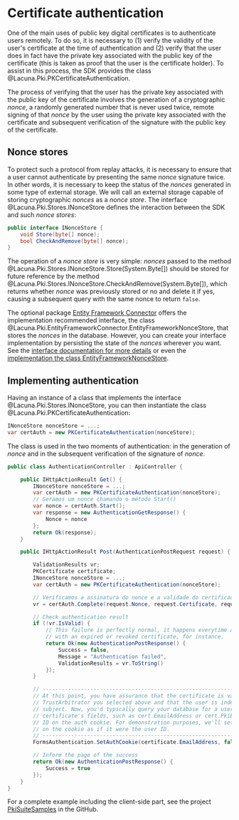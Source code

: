 ﻿# Certificate authentication

One of the main uses of public key digital certificates is to authenticate users remotely. To do so, it is necessary 
to (1) verify the validity of the user's certificate at the time of authentication and (2) verify that the user does 
in fact have the private key associated with the public key of the certificate (this is taken as proof that the user is the certificate holder). To assist in this process, the SDK provides the class 
@Lacuna.Pki.PKCertificateAuthentication.

The process of verifying that the user has the private key associated with the public key of the certificate 
involves the generation of a cryptographic *nonce*, a randomly generated number that is never used twice, remote 
signing of that *nonce* by the user using the private key associated with the certificate and subsequent verification 
of the signature with the public key of the certificate.

## Nonce stores

To protect such a protocol from replay attacks, it is necessary to ensure that a user cannot authenticate by 
presenting the same *nonce* signature twice. In other words, it is necessary to keep the status of the *nonces* 
generated in some type of external storage. We will call an external storage capable of storing cryptographic *nonces* as a *nonce store*. The interface @Lacuna.Pki.Stores.INonceStore defines the interaction between the SDK 
and such *nonce stores*:

```cs
public interface INonceStore {
    void Store(byte[] nonce);
    bool CheckAndRemove(byte[] nonce);
}
```

The operation of a *nonce store* is very simple: *nonces* passed to the method
@Lacuna.Pki.Stores.INonceStore.Store(System.Byte[]) should be stored for future reference by the method @Lacuna.Pki.Stores.INonceStore.CheckAndRemove(System.Byte[]), which returns whether *nonce* was previously stored 
or
no and delete it if yes, causing a subsequent query with the same nonce to return `false`.

The optional package [Entity Framework Connector](../optional-packages/ef-connector.md) offers the implementation
recommended interface, the class @Lacuna.Pki.EntityFrameworkConnector.EntityFrameworkNonceStore, that stores the
*nonces* in the database. However, you can create your interface implementation by persisting the state of the
*nonces* wherever you want. See the [interface documentation for more details](xref:Lacuna.Pki.Stores.INonceStore) or even the [implementation the class EntityFrameworkNonceStore](https://bitbucket.org/Lacunas/pkientityframeworkconnector/src/922cba056a43805e208cfcf7834558986d04c14d/PkiEntityFrameworkConnector/EntityFrameworkNonceStore.cs?at=master).

## Implementing authentication

Having an instance of a class that implements the interface @Lacuna.Pki.Stores.INonceStore, you can then instantiate
the class @Lacuna.Pki.PKCertificateAuthentication:

```cs
INonceStore nonceStore = ...;
var certAuth = new PKCertificateAuthentication(nonceStore);
```

The class is used in the two moments of authentication: in the generation of *nonce* and in the subsequent verification of the signature
of *nonce*.

```cs
public class AuthenticationController : ApiController {

    public IHttpActionResult Get() {
        INonceStore nonceStore = ...;
        var certAuth = new PKCertificateAuthentication(nonceStore);
        // Geramos um nonce chamando o método Start()
        var nonce = certAuth.Start();
        var response = new AuthenticationGetResponse() {
            Nonce = nonce
        };
        return Ok(response);
    }

    public IHttpActionResult Post(AuthenticationPostRequest request) {

        ValidationResults vr;
        PKCertificate certificate;
        INonceStore nonceStore = ...;
        var certAuth = new PKCertificateAuthentication(nonceStore);

        // Verificamos a assinatura do nonce e a validade do certificado chamando o método Complete()
        vr = certAuth.Complete(request.Nonce, request.Certificate, request.Signature, TrustArbitrators.Windows, out certificate);

        // Check authentication result
        if (!vr.IsValid) {
            // This failure is perfectly normal, it happens everytime a user tries to sign in
            // with an expired or revoked certificate, for instance.
            return Ok(new AuthenticationPostResponse() {
                Success = false,
                Message = "Authentication failed",
                ValidationResults = vr.ToString()
            });
        }

        // ----------------------------------------------------------------------------------------
        // At this point, you have assurance that the certificate is valid according to the
        // TrustArbitrator you selected above and that the user is indeed the certificate's
        // subject. Now, you'd typically query your database for a user that matches one of the
        // certificate's fields, such as cert.EmailAddress or cert.PkiBrazil.CPF and set the user
        // ID on the auth cookie. For demonstration purposes, we'll set the email address directly
        // on the cookie as if it were the user ID.
        // ----------------------------------------------------------------------------------------
        FormsAuthentication.SetAuthCookie(certificate.EmailAddress, false);

        // Inform the page of the success
        return Ok(new AuthenticationPostResponse() {
            Success = true
        });
    }
}
```

For a complete example including the client-side part, see the project [PkiSuiteSamples](https://github.com/LacunaSoftware/PkiSuiteSamples/tree/master/dotnet) in the GitHub.